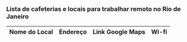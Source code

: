 ### Lista de cafeterias e locais para trabalhar remoto no Rio de Janeiro

| Nome do Local | Endereço | Link Google Maps | Wi-fi |
| :-----------: | :------: | :--------------: | :--: |
